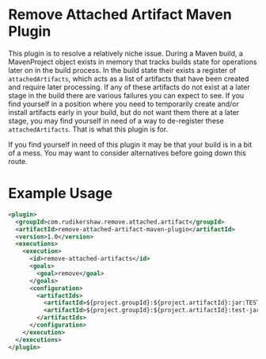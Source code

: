 # Remove Attached Artifact Maven Plugin

This plugin is to resolve a relatively niche issue. During a Maven build, a MavenProject object exists in memory that tracks builds state for operations later on in the build process. In the build state their exists a register of `attachedArtifacts`, which acts as a list of artifacts that have been created and require later processing. If any of these artifacts do not exist at a later stage in the build there are various failures you can expect to see. If you find yourself in a position where you need to temporarily create and/or install artifacts early in your build, but do not want them there at a later stage, you may find yourself in need of a way to de-register these `attachedArtifacts`. That is what this plugin is for.

If you find yourself in need of this plugin it may be that your build is in a bit of a mess. You may want to consider alternatives before going down this route.

# Example Usage

```xml
<plugin>
  <groupId>com.rudikershaw.remove.attached.artifact</groupId>
  <artifactId>remove-attached-artifact-maven-plugin</artifactId>
  <version>1.0</version>
  <executions>
    <execution>
      <id>remove-attached-artifacts</id>
      <goals>
        <goal>remove</goal>
      </goals>
      <configuration>
        <artifactIds>
          <artifactId>${project.groupId}:${project.artifactId}:jar:TEST:${project.version}</artifactId>
          <artifactId>${project.groupId}:${project.artifactId}:test-jar:TEMP:${project.version}</artifactId>
        </artifactIds>
      </configuration>
    </execution>
  </executions>
</plugin>
```
